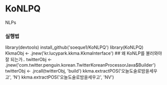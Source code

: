 # KoNLPQ
NLPs

### 실행법
library(devtools)
install_github('soeque1/KoNLPQ')
library(KoNLPQ)
KkmaObj <- .jnew('kr.lucypark.kkma.KkmaInterface') ## 왜 KoNLP를 불러와야 잘 되는가..
twitterObj <- .jnew('com.twitter.penguin.korean.TwitterKoreanProcessorJava$Builder')
twitterObj <- .jrcall(twitterObj, 'build')
kkma.extractPOS('오늘도술로밤을세우고', 'N')
kkma.extractPOS('오늘도술로밤을세우고', 'NV')
